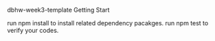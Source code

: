 dbhw-week3-template
Getting Start

run npm install to install related dependency pacakges.
run npm test to verify your codes.
